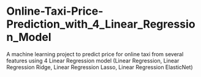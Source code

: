 # Online-Taxi-Price-Prediction_with_4_Linear_Regression_Model
A machine learning project to predict price for online taxi from several features using 4 Linear Regression model (Linear Regression, Linear Regression Ridge, Linear Regression Lasso, Linear Regression ElasticNet)
